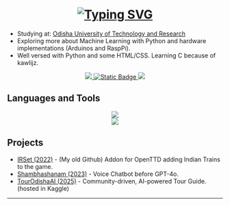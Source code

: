 <h1 align="center">
  <a href="https://git.io/typing-svg"><img src="https://readme-typing-svg.herokuapp.com?font=Consolas&size=30&pause=5000&color=FFFFFF&center=true&vCenter=true&width=435&lines=I'm+Devashrit+Sarangi!" alt="Typing SVG" /></a>
</h1>

- Studying at: [Odisha University of Technology and Research](https://outr.ac.in)
- Exploring more about Machine Learning with Python and hardware implementations (Arduinos and RaspPi).
- Well versed with Python and some HTML/CSS. Learning C because of kawlijz.

<div align="center">
  <a href="mailto:sarangidevashrit@gmail.com">
    <img src="https://img.shields.io/badge/Gmail-333333?style=for-the-badge&logo=gmail&logoColor=red" />
  </a>
  
  <a href="https://github.com/WoozyDragon4018">
    <img alt="Static Badge" src="https://img.shields.io/badge/My%20Old%20Github%20-My%20Old%20Github%20?style=for-the-badge&logo=github&logoColor=white">
  </a>
  
  <a href="https://www.linkedin.com/in/devashrit-sarangi-676268389/" target="_blank">
    <img src="https://img.shields.io/badge/LinkedIn-0077B5?style=for-the-badge&logo=linkedin&logoColor=white" target="_blank" />
  </a>
</div>

## Languages and Tools

<p align="center">
  <img src="https://skillicons.dev/icons?i=python,c,html,css,mysql,mongodb,qt" />
  <br>
  <img src="https://skillicons.dev/icons?i=windows,vscode,tensorflow" />
</p>

## Projects

- [IRSet (2022)](https://github.com/WoozyDragon4018/IRSet) - (My old Github) Addon for OpenTTD adding Indian Trains to the game.
- [Shambhashanam (2023)](https://github.com/devashritsarangi/Shambhashanam/) - Voice Chatbot before GPT-4o.
- [TourOdishaAI (2025)](https://www.kaggle.com/code/devashritsarangi/tourodishaai) - Community-driven, AI-powered Tour Guide. (hosted in Kaggle)

---
